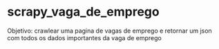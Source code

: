 # scrapy_vaga_de_emprego
Objetivo: crawlear uma pagina de vagas de emprego e retornar um json com todos os dados importantes da vaga de emprego
